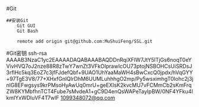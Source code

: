 #Git

	##安装Git
		Git GUI
		Git Bash
		
		remote add origin git@github.com:MuShuiFeng/SSL.git	
#Git密钥
ssh-rsa AAAAB3NzaC1yc2EAAAADAQABAAABAQDDnRqiXFIW7JtY5lTjGs6noqT0eYVivHVQ7oJ2nze88R8zTwY7wnZt3VFkOIprawIcOU73ptojNSBOHCsUiSRDsJ3rflHc5kq3EoZ7c3jfFJdefQbf+9UAO1UhYaaMaWH4sBwCxcQ0jpdx/hVqGYY+97TgE3V8/77+XHxfGnlQIrDhM6UUMLuhhhgO2mp/Py5wsximhgT0Iohc2j3jnlG8EFwgsys9krPMsoHyAwUq0mrU+geEXIsK2kvcMU7vFCMmCb2sKmFrqZW8KYMbfhnTCT4Fube7sMvdeA1+gC9D4enQsWAPeTayIpBW/0NF4YFku4IkmIYxWDluVF4T7wlF 1099348072@qq.com